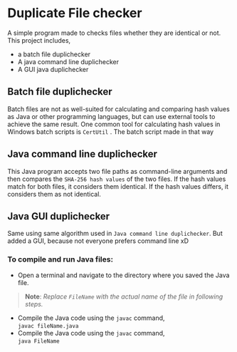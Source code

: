 # Duplicate File checker
A simple program made to checks files whether they are identical or not. This project includes,
- a batch file duplichecker
- A java command line duplichecker
- A GUI java duplichecker

## Batch file duplichecker
Batch files are not as well-suited for calculating and comparing hash values as Java or other programming languages, but can use external tools to achieve the same result. One common tool for calculating hash values in Windows batch scripts is `CertUtil` . The batch script made in that way

## Java command line duplichecker
This Java program accepts two file paths as command-line arguments and then compares the `SHA-256 hash values` of the two files. If the hash values match for both files, it considers them identical. If the hash values differs, it considers them as not identical.

## Java GUI duplichecker
Same using same algorithm used in  `Java command line duplichecker`. But added a GUI, because not everyone prefers command line xD


### To compile and run Java files:
- Open a terminal and navigate to the directory where you saved the Java file.<br>
>**Note**: *Replace `FileName` with the actual name of the file in following steps.* <br>
- Compile the Java code using the `javac` command, <br>
```javac fileName.java```
- Compile the Java code using the `javac` command, <br>
```java FileName```